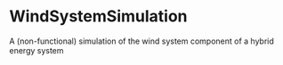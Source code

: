 # WindSystemSimulation
A (non-functional) simulation of the wind system component of a hybrid energy system

